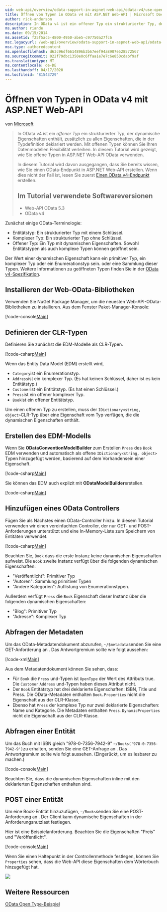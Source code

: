 ```yaml
---
uid: web-api/overview/odata-support-in-aspnet-web-api/odata-v4/use-open-types-in-odata-v4
title: Öffnen von Typen in OData v4 mit ASP.NET Web-API | Microsoft Docs
author: rick-anderson
description: In OData v4 ist ein offener Typ ein strukturierter Typ, der dynamische Eigenschaften enthält, zusätzlich zu allen Eigenschaften, die in der Typdefinition deklariert werden. Öffnen...
ms.author: riande
ms.date: 09/15/2014
ms.assetid: f25f5ac5-4800-4950-abe5-c97750a27fc6
msc.legacyurl: /web-api/overview/odata-support-in-aspnet-web-api/odata-v4/use-open-types-in-odata-v4
msc.type: authoredcontent
ms.openlocfilehash: d63c96df6614896b3b67eef94a8907e528572567
ms.sourcegitcommit: 022f79dbc1350e0c6ffaa1e7e7c6e850cdabf9af
ms.translationtype: MT
ms.contentlocale: de-DE
ms.lasthandoff: 04/17/2020
ms.locfileid: "81543729"
---
```

# <a name="open-types-in-odata-v4-with-aspnet-web-api"></a>Öffnen von Typen in OData v4 mit ASP.NET Web-API

von [Microsoft](https://github.com/microsoft)

> In OData v4 ist ein *offener Typ* ein strukturierter Typ, der dynamische Eigenschaften enthält, zusätzlich zu allen Eigenschaften, die in der Typdefinition deklariert werden. Mit offenen Typen können Sie Ihren Datenmodellen Flexibilität verleihen. In diesem Tutorial wird gezeigt, wie Sie offene Typen in ASP.NET Web-API OData verwenden.
> 
> In diesem Tutorial wird davon ausgegangen, dass Sie bereits wissen, wie Sie einen OData-Endpunkt in ASP.NET Web-API erstellen. Wenn dies nicht der Fall ist, lesen Sie zuerst [Einen OData v4-Endpunkt](create-an-odata-v4-endpoint.md) erstellen.
> 
> ## <a name="software-versions-used-in-the-tutorial"></a>Im Tutorial verwendete Softwareversionen
> 
> 
> - Web-API OData 5.3
> - OData v4

Zunächst einige OData-Terminologie:

- Entitätstyp: Ein strukturierter Typ mit einem Schlüssel.
- Komplexer Typ: Ein strukturierter Typ ohne Schlüssel.
- Offener Typ: Ein Typ mit dynamischen Eigenschaften. Sowohl Entitätstypen als auch komplexe Typen können geöffnet sein.

Der Wert einer dynamischen Eigenschaft kann ein primitiver Typ, ein komplexer Typ oder ein Enumerationstyp sein. oder eine Sammlung dieser Typen. Weitere Informationen zu geöffneten Typen finden Sie in der [OData v4-Spezifikation](http://www.odata.org/documentation/odata-version-4-0/).

## <a name="install-the-web-odata-libraries"></a>Installieren der Web-OData-Bibliotheken

Verwenden Sie NuGet Package Manager, um die neuesten Web-API-OData-Bibliotheken zu installieren. Aus dem Fenster Paket-Manager-Konsole:

[!code-console[Main](use-open-types-in-odata-v4/samples/sample1.cmd)]

## <a name="define-the-clr-types"></a>Definieren der CLR-Typen

Definieren Sie zunächst die EDM-Modelle als CLR-Typen.

[!code-csharp[Main](use-open-types-in-odata-v4/samples/sample2.cs)]

Wenn das Entity Data Model (EDM) erstellt wird,

- `Category`ist ein Enumerationstyp.
- `Address`ist ein komplexer Typ. (Es hat keinen Schlüssel, daher ist es kein Entitätstyp.)
- `Customer`ist ein Entitätstyp. (Es hat einen Schlüssel.)
- `Press`ist ein offener komplexer Typ.
- `Book`ist ein offener Entitätstyp.

Um einen offenen Typ zu erstellen, muss der `IDictionary<string, object>`CLR-Typ über eine Eigenschaft vom Typ verfügen, die die dynamischen Eigenschaften enthält.

## <a name="build-the-edm-model"></a>Erstellen des EDM-Modells

Wenn Sie **ODataConventionModelBuilder** zum Erstellen `Press` des `Book` EDM verwenden und automatisch als offene `IDictionary<string, object>` Typen hinzugefügt werden, basierend auf dem Vorhandensein einer Eigenschaft.

[!code-csharp[Main](use-open-types-in-odata-v4/samples/sample3.cs)]

Sie können das EDM auch explizit mit **ODataModelBuilder**erstellen.

[!code-csharp[Main](use-open-types-in-odata-v4/samples/sample4.cs)]

## <a name="add-an-odata-controller"></a>Hinzufügen eines OData Controllers

Fügen Sie als Nächstes einen OData-Controller hinzu. In diesem Tutorial verwenden wir einen vereinfachten Controller, der nur GET- und POST-Anforderungen unterstützt und eine In-Memory-Liste zum Speichern von Entitäten verwendet.

[!code-csharp[Main](use-open-types-in-odata-v4/samples/sample5.cs)]

Beachten Sie, `Book` dass die erste Instanz keine dynamischen Eigenschaften aufweist. Die `Book` zweite Instanz verfügt über die folgenden dynamischen Eigenschaften:

- "Veröffentlicht": Primitiver Typ
- "Autoren": Sammlung primitiver Typen
- "Andere Kategorien": Auflistung von Enumerationstypen.

Außerdem verfügt `Press` die `Book` Eigenschaft dieser Instanz über die folgenden dynamischen Eigenschaften:

- "Blog": Primitiver Typ
- "Adresse": Komplexer Typ

## <a name="query-the-metadata"></a>Abfragen der Metadaten

Um das OData-Metadatendokument abzurufen, `~/$metadata`senden Sie eine GET-Anforderung an . Das Antwortgremium sollte wie folgt aussehen:

[!code-xml[Main](use-open-types-in-odata-v4/samples/sample6.xml?highlight=5,21)]

Aus dem Metadatendokument können Sie sehen, dass:

- Für `Book` die `Press` und-Typen ist `OpenType` der Wert des Attributs true. Die `Customer` `Address` und-Typen haben dieses Attribut nicht.
- Der `Book` Entitätstyp hat drei deklarierte Eigenschaften: ISBN, Title und Press. Die OData-Metadaten enthalten `Book.Properties` nicht die Eigenschaft aus der CLR-Klasse.
- Ebenso hat `Press` der komplexe Typ nur zwei deklarierte Eigenschaften: Name und Kategorie. Die Metadaten enthalten `Press.DynamicProperties` nicht die Eigenschaft aus der CLR-Klasse.

## <a name="query-an-entity"></a>Abfragen einer Entität

Um das Buch mit ISBN gleich "978-0-7356-7942-9" `~/Books('978-0-7356-7942-9')`zu erhalten, senden Sie eine GET-Anfrage an . Das Antwortgremium sollte wie folgt aussehen. (Eingerückt, um es lesbarer zu machen.)

[!code-console[Main](use-open-types-in-odata-v4/samples/sample7.cmd?highlight=8-13,15-23)]

Beachten Sie, dass die dynamischen Eigenschaften inline mit den deklarierten Eigenschaften enthalten sind.

## <a name="post-an-entity"></a>POST einer Entität

Um eine Book-Entität hinzuzufügen, `~/Books`senden Sie eine POST-Anforderung an . Der Client kann dynamische Eigenschaften in der Anforderungsnutzlast festlegen.

Hier ist eine Beispielanforderung. Beachten Sie die Eigenschaften "Preis" und "Veröffentlicht".

[!code-console[Main](use-open-types-in-odata-v4/samples/sample8.cmd?highlight=10)]

Wenn Sie einen Haltepunkt in der Controllermethode festlegen, können Sie `Properties` sehen, dass die Web-API diese Eigenschaften dem Wörterbuch hinzugefügt hat.

![](use-open-types-in-odata-v4/_static/image1.png)

## <a name="additional-resources"></a>Weitere Ressourcen

[OData Open Type-Beispiel](http://aspnet.codeplex.com/sourcecontrol/latest#Samples/WebApi/OData/v4/ODataOpenTypeSample/ReadMe.txt)
